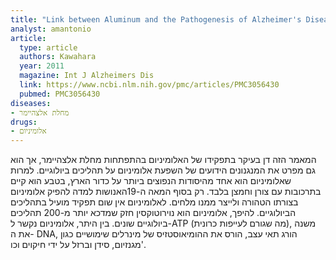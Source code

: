 ```yaml
---
title: "Link between Aluminum and the Pathogenesis of Alzheimer's Disease: The Integration of the Aluminum and Amyloid Cascade Hypotheses"
analyst: amantonio
article:
  type: article
  authors: Kawahara
  year: 2011
  magazine: Int J Alzheimers Dis
  link: https://www.ncbi.nlm.nih.gov/pmc/articles/PMC3056430
  pubmed: PMC3056430
diseases:
- מחלת אלצהיימר
drugs:
- אלומיניום
---
```


המאמר הזה דן בעיקר בתפקידו של האלומיניום בהתפתחות מחלת אלצהיימר, אך הוא גם מפרט את המנגנונים הידועים של השפעת אלומיניום על תהליכים ביולוגיים.
למרות שאלומיניום הוא אחד מהיסודות הנפוצים ביותר על כדור הארץ, בטבע הוא קיים בתרכובות עם צורן וחמצן בלבד. רק בסוף המאה ה-19האנושות למדה להפיק אלומיניום בצורתו הטהורה ולייצר ממנו מלחים.
לאלומיניום אין שום תפקיד מועיל בתהליכים הביולוגיים. להיפך, אלומיניום הוא נוירוטוקסין חזק שמדכא יותר מ-200 תהליכים ביולוגיים שונים.
בין היתר, אלומיניום נקשר ל-ATP (מה שגורם לעייפות כרונית), משנה את ה- DNA, הורג תאי עצב, הורס את ההומיאוסטזיס של מינרלים שימושיים כגון מגנזיום, סידן וברזל על ידי חיקוים וכו'.

